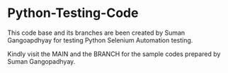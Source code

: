 # Python-Testing-Code

This code base and its branches are been created by Suman Gangoapdhyay for testing Python Selenium Automation testing.

Kindly visit the MAIN and the BRANCH for the sample codes prepared by Suman Gangopadhyay.
